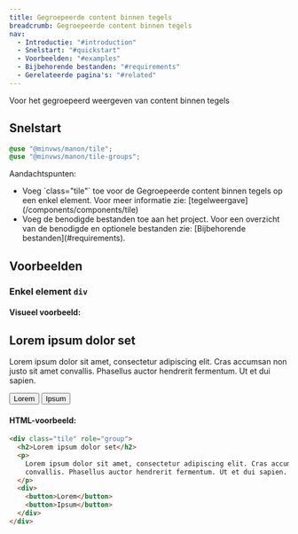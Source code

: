 ```yaml
---
title: Gegroepeerde content binnen tegels
breadcrumb: Gegroepeerde content binnen tegels
nav:
  - Introductie: "#introduction"
  - Snelstart: "#quickstart"
  - Voorbeelden: "#examples"
  - Bijbehorende bestanden: "#requirements"
  - Gerelateerde pagina's: "#related"
---
```


<p class="introduction">Voor het gegroepeerd weergeven van content binnen tegels</p>

<h2 id="quickstart">Snelstart</h2>

```scss
@use "@minvws/manon/tile";
@use "@minvws/manon/tile-groups";
```

<p>Aandachtspunten:</p>
<ul>
  <li>
    Voeg `class="tile"` toe voor de Gegroepeerde content binnen tegels op een
    enkel element. Voor meer informatie zie:
    [tegelweergave](/components/components/tile)
  </li>
  <li>
    Voeg de benodigde bestanden toe aan het project. Voor een overzicht van de benodigde en
    optionele bestanden zie:
    [Bijbehorende bestanden](#requirements).
  </li>
</ul>

<h2 id="examples">Voorbeelden</h2>

### Enkel element `div`

#### Visueel voorbeeld:

<div class="tile" role="group">
  <h2>Lorem ipsum dolor set</h2>
  <p>
    Lorem ipsum dolor sit amet, consectetur adipiscing elit. Cras accumsan non justo sit
    amet convallis. Phasellus auctor hendrerit fermentum. Ut et dui sapien.
  </p>
  <div>
    <button>Lorem</button>
    <button>Ipsum</button>
  </div>
</div>

#### HTML-voorbeeld:

```html
<div class="tile" role="group">
  <h2>Lorem ipsum dolor set</h2>
  <p>
    Lorem ipsum dolor sit amet, consectetur adipiscing elit. Cras accumsan non justo sit amet
    convallis. Phasellus auctor hendrerit fermentum. Ut et dui sapien.
  </p>
  <div>
    <button>Lorem</button>
    <button>Ipsum</button>
  </div>
</div>
```
